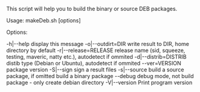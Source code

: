 This script will help you to build the binary or source DEB packages.

Usage: makeDeb.sh [options] <path-to-source-tar-file> <debian-directory>

Options:

   -h|--help             display this message
   -o|--outdirt=DIR      write result to DIR, home directory by default
   -r|--release=RELEASE  release name (sid, squeeze, testing, maveric, natty etc.), autodetect if ommited
   -d|--distrib=DISTRIB  distib type (Debian or Ubuntu), autodetect if ommited
   --ver=VERSION         package version
   -S|--sign             sign a result files
   -s|--source           build a source package, if omitted build a binary package
   --debug               debug mode, not build package - only create debian directory
   -V|--version          Print program version
